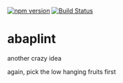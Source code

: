 [![npm version](https://badge.fury.io/js/abap-open-checks.svg)](https://badge.fury.io/js/abap-open-checks)
[![Build Status](https://travis-ci.org/larshp/abap-open-checks.svg)](https://travis-ci.org/larshp/abap-open-checks)

# abaplint
another crazy idea

again, pick the low hanging fruits first
